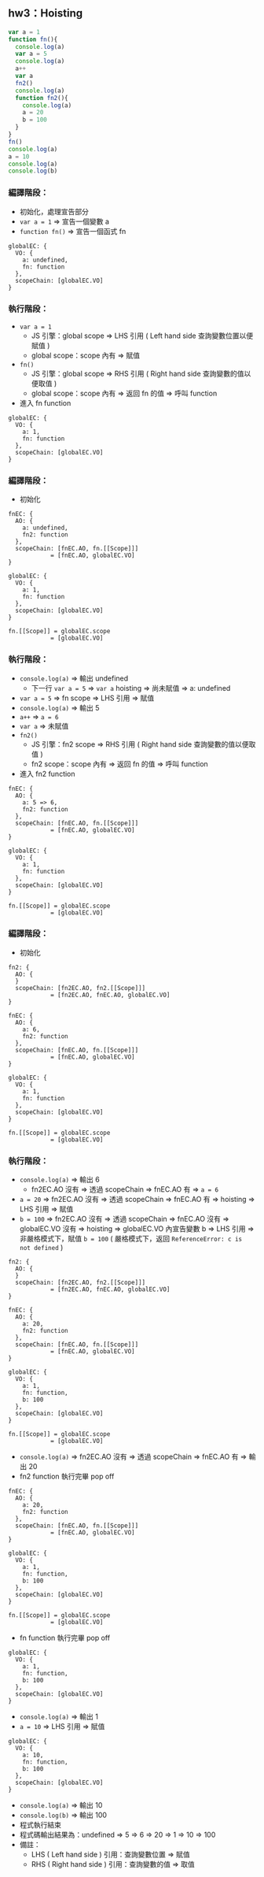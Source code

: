 ## hw3：Hoisting

``` js
var a = 1
function fn(){
  console.log(a)
  var a = 5
  console.log(a)
  a++
  var a
  fn2()
  console.log(a)
  function fn2(){
    console.log(a)
    a = 20
    b = 100
  }
}
fn()
console.log(a)
a = 10
console.log(a)
console.log(b)
```

### 編譯階段：
- 初始化，處理宣告部分
- `var a = 1` ⇒ 宣告一個變數 a
- `function fn()` ⇒ 宣告一個函式 fn

```
globalEC: {
  VO: {
    a: undefined,
    fn: function
  },
  scopeChain: [globalEC.VO]
}
```

### 執行階段：
- `var a = 1`
    - JS 引擎：global scope ⇒ LHS 引用 ( Left hand side 查詢變數位置以便賦值 )
    - global scope：scope 內有 ⇒ 賦值
- `fn()`
    - JS 引擎：global scope ⇒ RHS 引用 ( Right hand side 查詢變數的值以便取值 )
    - global scope：scope 內有 ⇒ 返回 fn 的值 ⇒ 呼叫 function
- 進入 fn function

```
globalEC: {
  VO: {
    a: 1,
    fn: function
  },
  scopeChain: [globalEC.VO]
}
```

### 編譯階段：
- 初始化

```
fnEC: {
  AO: {
    a: undefined,
    fn2: function
  },
  scopeChain: [fnEC.AO, fn.[[Scope]]]
            = [fnEC.AO, globalEC.VO]
}

globalEC: {
  VO: {
    a: 1,
    fn: function
  },
  scopeChain: [globalEC.VO]
}

fn.[[Scope]] = globalEC.scope
            = [globalEC.VO]
```

### 執行階段：
- `console.log(a)` ⇒ 輸出 undefined
    - 下一行 `var a = 5` ⇒ `var a` hoisting ⇒ 尚未賦值 ⇒ a: undefined
- `var a = 5` ⇒ fn scope ⇒ LHS 引用 ⇒ 賦值
- `console.log(a)` ⇒ 輸出 5
- `a++` ⇒ `a = 6`
- `var a` ⇒ 未賦值
- `fn2()`
    - JS 引擎：fn2 scope ⇒ RHS 引用 ( Right hand side 查詢變數的值以便取值 )
    - fn2 scope：scope 內有 ⇒ 返回 fn 的值 ⇒ 呼叫 function
- 進入 fn2 function

```
fnEC: {
  AO: {
    a: 5 => 6,
    fn2: function
  },
  scopeChain: [fnEC.AO, fn.[[Scope]]]
            = [fnEC.AO, globalEC.VO]
}

globalEC: {
  VO: {
    a: 1,
    fn: function
  },
  scopeChain: [globalEC.VO]
}

fn.[[Scope]] = globalEC.scope
            = [globalEC.VO]
```

### 編譯階段：
- 初始化

```
fn2: {
  AO: {
  }
  scopeChain: [fn2EC.AO, fn2.[[Scope]]]
            = [fn2EC.AO, fnEC.AO, globalEC.VO]
}

fnEC: {
  AO: {
    a: 6,
    fn2: function
  },
  scopeChain: [fnEC.AO, fn.[[Scope]]]
            = [fnEC.AO, globalEC.VO]
}

globalEC: {
  VO: {
    a: 1,
    fn: function
  },
  scopeChain: [globalEC.VO]
}

fn.[[Scope]] = globalEC.scope
            = [globalEC.VO]
```

### 執行階段：
- `console.log(a)` ⇒ 輸出 6
    - fn2EC.AO 沒有 ⇒ 透過 scopeChain ⇒ fnEC.AO 有 ⇒ `a = 6`
- `a = 20` ⇒ fn2EC.AO 沒有 ⇒ 透過 scopeChain ⇒ fnEC.AO 有 ⇒ hoisting ⇒ LHS 引用 ⇒ 賦值
- `b = 100` ⇒  fn2EC.AO 沒有 ⇒ 透過 scopeChain ⇒ fnEC.AO 沒有 ⇒ globalEC.VO 沒有 ⇒ hoisting ⇒ globalEC.VO 內宣告變數 b ⇒ LHS 引用 ⇒ 非嚴格模式下，賦值 `b = 100` ( 嚴格模式下，返回 `ReferenceError: c is not defined` )

```
fn2: {
  AO: {
  }
  scopeChain: [fn2EC.AO, fn2.[[Scope]]]
            = [fn2EC.AO, fnEC.AO, globalEC.VO]
}

fnEC: {
  AO: {
    a: 20,
    fn2: function
  },
  scopeChain: [fnEC.AO, fn.[[Scope]]]
            = [fnEC.AO, globalEC.VO]
}

globalEC: {
  VO: {
    a: 1,
    fn: function,
    b: 100
  },
  scopeChain: [globalEC.VO]
}

fn.[[Scope]] = globalEC.scope
            = [globalEC.VO]
```

- `console.log(a)` ⇒ fn2EC.AO 沒有 ⇒ 透過 scopeChain ⇒ fnEC.AO 有 ⇒ 輸出 20
- fn2 function 執行完畢 pop off

```
fnEC: {
  AO: {
    a: 20,
    fn2: function
  },
  scopeChain: [fnEC.AO, fn.[[Scope]]]
            = [fnEC.AO, globalEC.VO]
}

globalEC: {
  VO: {
    a: 1,
    fn: function,
    b: 100
  },
  scopeChain: [globalEC.VO]
}

fn.[[Scope]] = globalEC.scope
            = [globalEC.VO]
```

- fn function 執行完畢 pop off

```
globalEC: {
  VO: {
    a: 1,
    fn: function,
    b: 100
  },
  scopeChain: [globalEC.VO]
}
```

- `console.log(a)` ⇒ 輸出 1
- `a = 10` ⇒ LHS 引用 ⇒ 賦值

```
globalEC: {
  VO: {
    a: 10,
    fn: function,
    b: 100
  },
  scopeChain: [globalEC.VO]
}
```

- `console.log(a)` ⇒ 輸出 10
- `console.log(b)` ⇒ 輸出 100
- 程式執行結束
- 程式碼輸出結果為：undefined ⇒ 5 ⇒ 6 ⇒ 20 ⇒ 1 ⇒ 10 ⇒ 100
- 備註：
    - LHS ( Left hand side ) 引用：查詢變數位置 ⇒ 賦值
    - RHS ( Right hand side ) 引用：查詢變數的值 ⇒ 取值